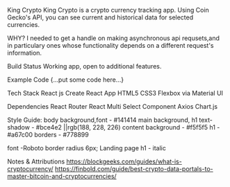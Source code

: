 King Crypto
King Crypto is a crypto currency tracking app. Using Coin Gecko's API, you can see current and historical data for selected currencies.

WHY?
I needed to get a handle on making asynchronous api requsets,and in particulary ones whose functionality depends on a different request's information.

Build Status
Working app, open to additional features.

Example Code
{...put some code here...}

Tech Stack
React js 
Create React App
HTML5
CSS3
Flexbox via Material UI

Dependencies
React Router
React Multi Select Component
Axios
Chart.js

Style Guide:
body background,font -  #141414
main background, h1 text-shadow - #bce4e2 ||rgb(188, 228, 226)
content background - #f5f5f5
h1 - #a67c00
borders - #778899

font -Roboto
border radius 6px;
Landing page h1 - italic

Notes & Attributions
https://blockgeeks.com/guides/what-is-cryptocurrency/
https://finbold.com/guide/best-crypto-data-portals-to-master-bitcoin-and-cryptocurrencies/
